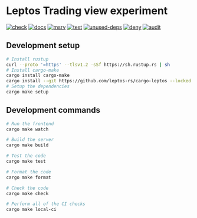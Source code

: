 # Leptos Trading view experiment

[![check](https://github.com/roberts-ivanovs/leptos-web-trading/actions/workflows/check.yaml/badge.svg)](https://github.com/roberts-ivanovs/leptos-web-trading/actions/workflows/check.yaml)
[![docs](https://github.com/roberts-ivanovs/leptos-web-trading/actions/workflows/doc.yaml/badge.svg)](https://github.com/roberts-ivanovs/leptos-web-trading/actions/workflows/doc.yaml)
[![msrv](https://github.com/roberts-ivanovs/leptos-web-trading/actions/workflows/msrv.yaml/badge.svg)](https://github.com/roberts-ivanovs/leptos-web-trading/actions/workflows/msrv.yaml)
[![test](https://github.com/roberts-ivanovs/leptos-web-trading/actions/workflows/test.yaml/badge.svg)](https://github.com/roberts-ivanovs/leptos-web-trading/actions/workflows/test.yaml)
[![unused-deps](https://github.com/roberts-ivanovs/leptos-web-trading/actions/workflows/unused-deps.yaml/badge.svg)](https://github.com/roberts-ivanovs/leptos-web-trading/actions/workflows/unused-deps.yaml)
[![deny](https://github.com/roberts-ivanovs/leptos-web-trading/actions/workflows/deny.yaml/badge.svg)](https://github.com/roberts-ivanovs/leptos-web-trading/actions/workflows/deny.yaml)
[![audit](https://github.com/roberts-ivanovs/leptos-web-trading/actions/workflows/audit.yaml/badge.svg)](https://github.com/roberts-ivanovs/leptos-web-trading/actions/workflows/audit.yaml)


## Development setup

```bash
# Install rustup
curl --proto '=https' --tlsv1.2 -sSf https://sh.rustup.rs | sh
# Install cargo-make
cargo install cargo-make
cargo install --git https://github.com/leptos-rs/cargo-leptos --locked cargo-leptos
# Setup the dependencies
cargo make setup
```

## Development commands

```bash
# Run the frontend
cargo make watch

# Build the server
cargo make build

# Test the code
cargo make test

# Format the code
cargo make format

# Check the code
cargo make check

# Perform all of the CI checks
cargo make local-ci
```
